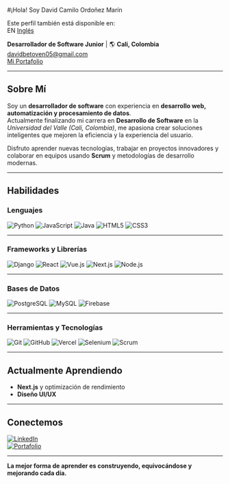 #¡Hola! Soy David Camilo Ordoñez Marín  

Este perfil también está disponible en:  
EN [Inglés](./README.md)

**Desarrollador de Software Junior** | 🌎 **Cali, Colombia**  
[davidbetoven05@gmail.com](mailto:davidbetoven05@gmail.com)  
[Mi Portafolio](https://2025-porfolio-seven.vercel.app/)  

---

## Sobre Mí  

Soy un **desarrollador de software** con experiencia en **desarrollo web, automatización y procesamiento de datos**.  
Actualmente finalizando mi carrera en **Desarrollo de Software** en la *Universidad del Valle (Cali, Colombia)*, me apasiona crear soluciones inteligentes que mejoren la eficiencia y la experiencia del usuario.  

Disfruto aprender nuevas tecnologías, trabajar en proyectos innovadores y colaborar en equipos usando **Scrum** y metodologías de desarrollo modernas.  

---

## Habilidades  

### Lenguajes  
![Python](https://img.shields.io/badge/Python-3776AB?style=for-the-badge&logo=python&logoColor=white)
![JavaScript](https://img.shields.io/badge/JavaScript-F7DF1E?style=for-the-badge&logo=javascript&logoColor=black)
![Java](https://img.shields.io/badge/Java-007396?style=for-the-badge&logo=openjdk&logoColor=white)
![HTML5](https://img.shields.io/badge/HTML5-E34F26?style=for-the-badge&logo=html5&logoColor=white)
![CSS3](https://img.shields.io/badge/CSS3-1572B6?style=for-the-badge&logo=css3&logoColor=white)

---

### Frameworks y Librerías  
![Django](https://img.shields.io/badge/Django-092E20?style=for-the-badge&logo=django&logoColor=white)
![React](https://img.shields.io/badge/React-61DAFB?style=for-the-badge&logo=react&logoColor=black)
![Vue.js](https://img.shields.io/badge/Vue.js-4FC08D?style=for-the-badge&logo=vue.js&logoColor=white)
![Next.js](https://img.shields.io/badge/Next.js-000000?style=for-the-badge&logo=nextdotjs&logoColor=white)
![Node.js](https://img.shields.io/badge/Node.js-339933?style=for-the-badge&logo=node.js&logoColor=white)

---

### Bases de Datos  
![PostgreSQL](https://img.shields.io/badge/PostgreSQL-316192?style=for-the-badge&logo=postgresql&logoColor=white)
![MySQL](https://img.shields.io/badge/MySQL-4479A1?style=for-the-badge&logo=mysql&logoColor=white)
![Firebase](https://img.shields.io/badge/Firebase-FFCA28?style=for-the-badge&logo=firebase&logoColor=black)

---

### Herramientas y Tecnologías  
![Git](https://img.shields.io/badge/Git-F05032?style=for-the-badge&logo=git&logoColor=white)
![GitHub](https://img.shields.io/badge/GitHub-181717?style=for-the-badge&logo=github&logoColor=white)
![Vercel](https://img.shields.io/badge/Vercel-000000?style=for-the-badge&logo=vercel&logoColor=white)
![Selenium](https://img.shields.io/badge/Selenium-43B02A?style=for-the-badge&logo=selenium&logoColor=white)
![Scrum](https://img.shields.io/badge/Scrum-009FDA?style=for-the-badge&logoColor=white)

---

## Actualmente Aprendiendo  

- **Next.js** y optimización de rendimiento  
- **Diseño UI/UX**  

---

## Conectemos  

[![LinkedIn](https://img.shields.io/badge/LinkedIn-0077B5?logo=linkedin&logoColor=white)](https://www.linkedin.com/)  
[![Portafolio](https://img.shields.io/badge/🌐%20Portafolio-2025--porfolio--seven.vercel.app-blue)](https://2025-porfolio-seven.vercel.app/)  

---

**La mejor forma de aprender es construyendo, equivocándose y mejorando cada día.**
